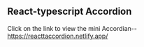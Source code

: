 ## React-typescript Accordion
Click on the link to view the mini Accordian-- https://reacttaccordion.netlify.app/  